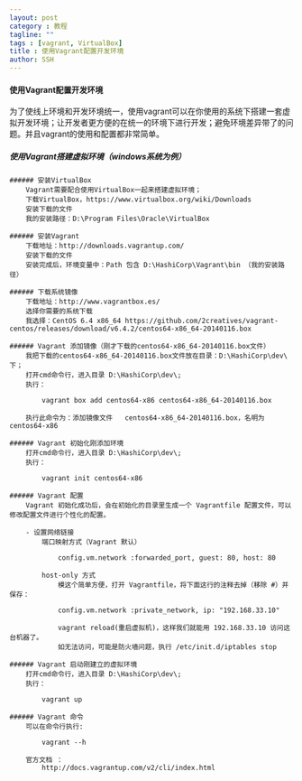 ```yaml
---
layout: post
category : 教程
tagline: ""
tags : [vagrant, VirtualBox]
title : 使用Vagrant配置开发环境
author: SSH
---
```


#### 使用Vagrant配置开发环境

为了使线上环境和开发环境统一，使用vagrant可以在你使用的系统下搭建一套虚拟开发环境；让开发者更方便的在统一的环境下进行开发；避免环境差异带了的问题。并且vagrant的使用和配置都非常简单。
<!--break-->

##### 使用Vagrant搭建虚拟环境（windows系统为例）

	###### 安装VirtualBox
		Vagrant需要配合使用VirtualBox一起来搭建虚拟环境；
		下载VirtualBox，https://www.virtualbox.org/wiki/Downloads
		安装下载的文件
		我的安装路径：D:\Program Files\Oracle\VirtualBox

	###### 安装Vagrant
		下载地址：http://downloads.vagrantup.com/
		安装下载的文件
		安装完成后，环境变量中：Path 包含 D:\HashiCorp\Vagrant\bin （我的安装路径）

	###### 下载系统镜像
		下载地址：http://www.vagrantbox.es/
		选择你需要的系统下载
		我选择：CentOS 6.4 x86_64 https://github.com/2creatives/vagrant-centos/releases/download/v6.4.2/centos64-x86_64-20140116.box
	
	###### Vagrant 添加镜像（刚才下载的centos64-x86_64-20140116.box文件）
		我把下载的centos64-x86_64-20140116.box文件放在目录：D:\HashiCorp\dev\ 下；
		打开cmd命令行，进入目录 D:\HashiCorp\dev\;
		执行：

			vagrant box add centos64-x86 centos64-x86_64-20140116.box

		执行此命令为：添加镜像文件 	centos64-x86_64-20140116.box，名明为 centos64-x86

	###### Vagrant 初始化刚添加环境
		打开cmd命令行，进入目录 D:\HashiCorp\dev\;
		执行：

			vagrant init centos64-x86

	###### Vagrant 配置
		Vagrant 初始化成功后，会在初始化的目录里生成一个 Vagrantfile 配置文件，可以修改配置文件进行个性化的配置。

		- 设置网络链接
			端口映射方式（Vagrant 默认）
			
				config.vm.network :forwarded_port, guest: 80, host: 80

			host-only 方式
				模这个简单方便，打开 Vagrantfile，将下面这行的注释去掉（移除 #）并保存：

				config.vm.network :private_network, ip: "192.168.33.10"

				vagrant reload(重启虚拟机)，这样我们就能用 192.168.33.10 访问这台机器了。
				如无法访问，可能是防火墙问题，执行 /etc/init.d/iptables stop

	###### Vagrant 启动刚建立的虚拟环境
		打开cmd命令行，进入目录 D:\HashiCorp\dev\;
		执行：

			vagrant up

	###### Vagrant 命令
		可以在命令行执行:

			vagrant --h

		官方文档 ：
			http://docs.vagrantup.com/v2/cli/index.html

